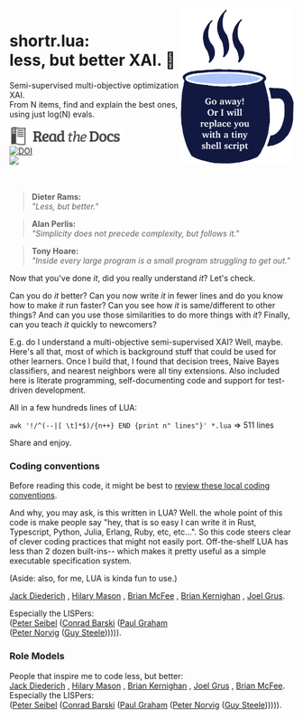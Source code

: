 

   <img width=200 align=right src="https://raw.githubusercontent.com/timm/shortr/master/docs/img/cup.png">
 

# shortr.lua:<br>  less, but better XAI. :eyes:


 Semi-supervised multi-objective optimization XAI.   
From N items, find and explain the best ones, using just log(N) evals.
 

 <a href="http://menzies.us/shortr"> <img align=left src="docs/img/docs.png" width=200></a><br>  
  <a  
href="https://zenodo.org/badge/latestdoi/206205826"> <img src="https://zenodo.org/badge/206205826.svg" alt="DOI"></a><br>
 <a href="https://github.com/timm/shortr/actions/workflows/tests.yml"><img src="https://github.com/timm/shortr/actions/workflows/tests.yml/badge.svg"></a>  
 <p>&nbsp;
 
 
> __Dieter Rams:__      
_"Less, but better."_

> __Alan Perlis:__    
_"Simplicity does not precede complexity, but follows it."_ 



> __Tony Hoare:__    
_"Inside every large program is a small program struggling to get out."_

 

 

Now that you've done _it_, did you really understand _it_? Let's check.

Can you do _it_ better?
Can you now
write _it_ in fewer lines and do you know how to make _it_ run faster?
Can you see how _it_ is same/different to other things?
And can you use those similarities to do more things with  _it_? 
Finally, can you teach _it_ quickly to newcomers?

E.g. do I understand a multi-objective semi-supervised XAI?
Well, maybe. Here's all that, most of which is
background stuff that could be used for other learners.
Once
I build that, I found that decision trees, Naive Bayes classifiers,
and nearest neighbors were all tiny extensions. 
Also included here
is literate programming, self-documenting code and support for
test-driven development. 

All in a few hundreds  lines of LUA: <br>

`awk '!/^(--|[ \t]*$)/{n++} END {print n" lines"}' *.lua`   => 511 lines
     
Share and enjoy.



### Coding conventions 
Before reading this code, it might be best to   [review  these local coding conventions](https://github.com/timm/shortr/blob/master/CONTRIBUTE.md).

And why, you may ask, is this written in LUA? Well. the whole point of this code is make people say "hey, that
   is so easy I can write it in Rust, Typescript, Python, Julia, Erlang,  Ruby, etc, etc...". So this code steers
   clear of clever coding practices
   that might not easily port. Off-the-shelf LUA has less than 2 dozen built-ins-- which makes it pretty useful as a simple executable specification system.

   (Aside: also, for me, LUA is kinda fun to use.)
   
[Jack Diederich](https://www.youtube.com/watch?v=o9pEzgHorH0) 
, [Hilary Mason](https://www.youtube.com/watch?v=l2btv0yUPNQ)
, [Brian McFee](https://brianmcfee.net/papers/ismir2011_sptree.pdf)
, [Brian Kernighan](https://www.oreilly.com/library/view/beautiful-code/9780596510046/ch01.html)
, [Joel Grus](https://github.com/joelgrus/data-science-from-scratch).<p>
Especially the LISPers: <br>
([Peter Seibel](https://gigamonkeys.com/book/)
  ([Conrad Barski](https://doc.lagout.org/programmation/Lisp/Land%20of%20Lisp_%20Learn%20to%20Program%20in%20Lisp%2C%20One%20Game%20at%20a%20Time%20%5BBarski%202010-11-15%5D.pdf)
  ([Paul Graham](http://www.paulgraham.com/onlisp.html)<br>
    ([Peter Norvig](http://norvig.com/lispy.html)
      ([Guy Steele](https://dspace.mit.edu/bitstream/handle/1721.1/5790/AIM-353.pdf?sequence=2&isAllowed=y)))))).



### Role Models
 People that inspire me to code less, but better:<br>
[Jack Diederich](https://www.youtube.com/watch?v=o9pEzgHorH0) 
, [Hilary Mason](https://www.youtube.com/watch?v=l2btv0yUPNQ)
, [Brian Kernighan](https://www.oreilly.com/library/view/beautiful-code/9780596510046/ch01.html)
, [Joel Grus](https://github.com/joelgrus/data-science-from-scratch)
, [Brian McFee](https://brianmcfee.net/papers/ismir2011_sptree.pdf).    
Especially the LISPers: <br>
([Peter Seibel](https://gigamonkeys.com/book/)
  ([Conrad Barski](https://doc.lagout.org/programmation/Lisp/Land%20of%20Lisp_%20Learn%20to%20Program%20in%20Lisp%2C%20One%20Game%20at%20a%20Time%20%5BBarski%202010-11-15%5D.pdf)
  ([Paul Graham](http://www.paulgraham.com/onlisp.html)
    ([Peter Norvig](http://norvig.com/lispy.html)
      ([Guy Steele](https://dspace.mit.edu/bitstream/handle/1721.1/5790/AIM-353.pdf?sequence=2&isAllowed=y)))))).
 



